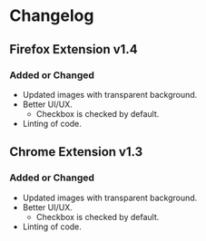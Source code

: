 # Changelog

## Firefox Extension v1.4

### Added or Changed
- Updated images with transparent background.
- Better UI/UX.
    - Checkbox is checked by default.
- Linting of code.

## Chrome Extension v1.3

### Added or Changed
- Updated images with transparent background.
- Better UI/UX.
    - Checkbox is checked by default.
- Linting of code.
